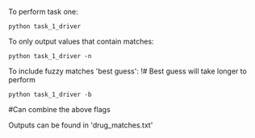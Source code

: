 To perform task one:

    python task_1_driver

To only output values that contain matches:

    python task_1_driver -n

To include fuzzy matches 'best guess':
    !# Best guess will take longer to perform

    python task_1_driver -b

#Can combine the above flags

Outputs can be found in 'drug_matches.txt'
